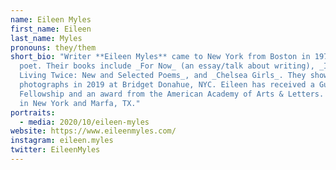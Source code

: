 ```yaml
---
name: Eileen Myles
first_name: Eileen
last_name: Myles
pronouns: they/them
short_bio: "Writer **Eileen Myles** came to New York from Boston in 1974 to be a
  poet. Their books include _For Now_ (an essay/talk about writing), _I Must Be
  Living Twice: New and Selected Poems_, and _Chelsea Girls_. They showed their
  photographs in 2019 at Bridget Donahue, NYC. Eileen has received a Guggenheim
  Fellowship and an award from the American Academy of Arts & Letters. They live
  in New York and Marfa, TX."
portraits:
  - media: 2020/10/eileen-myles
website: https://www.eileenmyles.com/
instagram: eileen.myles
twitter: EileenMyles
---
```

